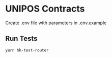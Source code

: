 # UNIPOS Contracts

Create .env file with parameters in .env.example

## Run Tests

```
yarn hh-test-router
```